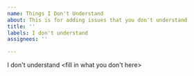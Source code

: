 ```yaml
---
name: Things I Don't Understand
about: This is for adding issues that you don't understand
title: ''
labels: I don't understand
assignees: ''

---
```


I don't understand <fill in what you don't here>